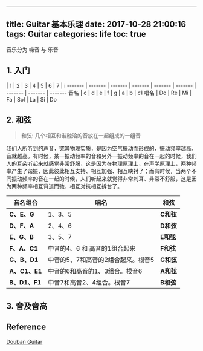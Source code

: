 
---
title: Guitar 基本乐理
date: 2017-10-28 21:00:16
tags: Guitar
categories: life
toc: true
---

音乐分为 噪音 与 乐音

<!--more-->
 
## 1. 入门


 | 1 | 2 | 3 | 4 | 5 | 6 | 7 | i------- | ------- | ------- | ------- | ------- | ------- | ------- | ------- | -------
音名 | c | d | e | f | g | a | b | c1
唱名 | Do | Re | Mi | Fa | Sol | La | Si | Do


## 2. 和弦

> 和弦: 几个相互和谐融洽的音放在一起组成的一组音

我们人所听到的声音，究其物理实质，是因为空气振动而形成的，振动频率越高，音就越高。有时候，某一振动频率的音和另外一振动频率的音在一起的时候，我们人的耳朵听起来就感觉非常舒服，这是因为在物理原理上，在声学原理上，两种频率产生了谐振，因此彼此相互支持、相互加强、相互映衬了；而有时候，当两个不同振动频率的音在一起的时候，人们听起来就觉得非常刺耳、非常不舒服，这是因为两种频率相互背道而弛、相互对抗相互拆台了。

音名组合 | 唱名 | 和弦
------- | ------- | -------
**C、E、G** | 1、3、5 | **C和弦**
**D、F、A** | 2、4、6 | **D和弦**
**E、G、B** | 3、5、7 | **E和弦**
**F、A、C1** | 中音的4、6 和 高音的1组合起来 | **F和弦**
**G、B、D1** | 中音的5、7和高音的2组合起来。根音5 | **G和弦**
**A、C1、E1** | 中音的6和高音的1、3组合。根音6 |  **A和弦**
**B、D1、F1** | 中音7和高音2、4组合。根音7 | **B和弦**

## 3. 音及音高

## Reference

[Douban Guitar][1]

[1]: https://www.douban.com/group/topic/10727953/